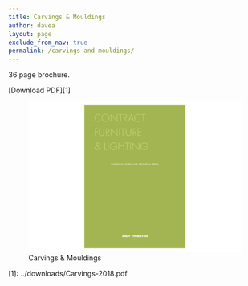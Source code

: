 ```yaml
---
title: Carvings & Mouldings
author: davea
layout: page
exclude_from_nav: true
permalink: /carvings-and-mouldings/
---
```


36 page brochure.

[Download PDF][1]

<figure><img src="../images/ATFL18-fc.jpg" alt="contract furniture and lighting front cover"><figcaption>Carvings & Mouldings</figcaption></figure>
[1]: ../downloads/Carvings-2018.pdf
